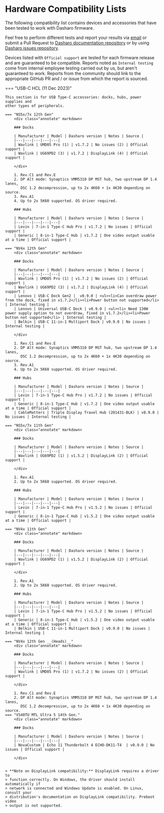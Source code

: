 # Hardware Compatibility Lists

The following compatibility list contains devices and accessories that have been
tested to work with Dasharo firmware.

Feel free to perform different tests and report your results via
[email](mailto:contact@dasharo.com) or submit a Pull Request to
[Dasharo documentation repository](https://github.com/Dasharo/docs) or by using
[Dasharo issues repository](https://github.com/Dasharo/dasharo-issues/issues).

Devices listed with `Official support` are tested for each firmware release and
are guaranteed to be compatible. Reports noted as `Internal testing` come from
internal employee testing carried out by us, but aren't guaranteed to work.
Reports from the community should link to the appropriate GitHub PR and / or
issue from which the report is sourced.

=== "USB-C HCL (11 Dec 2023)"

    This section is for USB Type-C accessories: docks, hubs, power supplies and
    other types of peripherals.

    === "NS5x/7x 12th Gen"
        <div class="annotate" markdown>

        ### Docks

        | Manufacturer | Model | Dasharo version | Notes | Source |
        |---|---|---|---|---|
        | Wavlink | UMD05 Pro (1) | v1.7.2 | No issues (2) | Official support |
        | Wavlink | UG69PD2 (3) | v1.7.2 | DisplayLink (4) | Official support |

        </div>

        1. Rev.C1 and Rev.E
        2. DP Alt mode: Synaptics VMM5310 DP MST hub, two upstream DP 1.4 lanes,
           DSC 1.2 decompression, up to 2x 4K60 + 1x 4K30 depending on source.
        3. Rev.A1
        4. Up to 2x 5K60 supported. OS driver required.

        ### Hubs

        | Manufacturer | Model | Dasharo version | Notes | Source |
        |---|---|---|---|---|
        | Levin | 7-in-1 Type-C Hub Pro | v1.7.2 | No issues | Official support |
        | Generic | 8-in-1 Type-C Hub | v1.7.2 | One video output usable at a time | Official support |

    === "NV4x 12th Gen"
        <div class="annotate" markdown>

        ### Docks

        | Manufacturer | Model | Dasharo version | Notes | Source |
        |---|---|---|---|---|
        | Wavlink | UMD05 Pro (1) | v1.7.2 | No issues (2) | Official support |
        | Wavlink | UG69PD2 (3) | v1.7.2 | DisplayLink (4) | Official support |
        | Lenovo | USB-C Dock Gen2 |  v0.9.0 | <ul><li>Can overdraw power from the dock, fixed in v1.7.2</li><li>Power button not supported</li> | Internal testing |
        | Lenovo | Universal USB-C Dock | v0.9.0 | <ul><li> Need 130W power supply option to not overdraw, fixed in v1.7.2</li><li>Power button not supported</li> | Internal testing |
        | Belkin | USB-C 11-in-1 Multiport Dock | v0.9.0 | No issues | Internal testing |

        </div>

        1. Rev.C1 and Rev.E
        2. DP Alt mode: Synaptics VMM5310 DP MST hub, two upstream DP 1.4 lanes,
           DSC 1.2 decompression, up to 2x 4K60 + 1x 4K30 depending on source.
        3. Rev.A1
        4. Up to 2x 5K60 supported. OS driver required.

        ### Hubs

        | Manufacturer | Model | Dasharo version | Notes | Source |
        |---|---|---|---|---|
        | Levin | 7-in-1 Type-C Hub Pro | v1.7.2 | No issues | Official support |
        | Generic | 8-in-1 Type-C Hub | v1.7.2 | One video output usable at a time | Official support |
        | CableMatters | Triple Display Travel Hub (201431-BLK) | v0.9.0 | No issues | Internal testing |

    === "NS5x/7x 11th Gen"
        <div class="annotate" markdown>

        ### Docks

        | Manufacturer | Model | Dasharo version | Notes | Source |
        |---|---|---|---|---|
        | Wavlink | UG69PD2 (1) | v1.5.2 | DisplayLink (2) | Official support |

        </div>

        1. Rev.A1
        2. Up to 2x 5K60 supported. OS driver required.

        ### Hubs

        | Manufacturer | Model | Dasharo version | Notes | Source |
        |---|---|---|---|---|
        | Levin | 7-in-1 Type-C Hub Pro | v1.5.2 | No issues | Official support |
        | Generic | 8-in-1 Type-C Hub | v1.5.2 | One video output usable at a time | Official support |

    === "NV4x 11th Gen"
        <div class="annotate" markdown>

        ### Docks

        | Manufacturer | Model | Dasharo version | Notes | Source |
        |---|---|---|---|---|
        | Wavlink | UG69PD2 (1) | v1.5.2 | DisplayLink (2) | Official support |

        </div>

        1. Rev.A1
        2. Up to 2x 5K60 supported. OS driver required.

        ### Hubs

        | Manufacturer | Model | Dasharo version | Notes | Source |
        |---|---|---|---|---|
        | Levin | 7-in-1 Type-C Hub Pro | v1.5.2 | No issues | Official support |
        | Generic | 8-in-1 Type-C Hub | v1.5.2 | One video output usable at a time | Official support |
        | Belkin | USB-C 11-in-1 Multiport Dock | v0.9.0 | No issues | Internal testing |

    === "NV4x 12th Gen __(Heads)__"
        <div class="annotate" markdown>

        ### Docks

        | Manufacturer | Model | Dasharo version | Notes | Source |
        |---|---|---|---|---|
        | Wavlink | UMD05 Pro (1) | v1.7.2 | No issues (2) | Official support |

        </div>

        1. Rev.C1 and Rev.E
        2. DP Alt mode: Synaptics VMM5310 DP MST hub, two upstream DP 1.4 lanes,
           DSC 1.2 decompression, up to 2x 4K60 + 1x 4K30 depending on source.
    === "V540TU MTL Ultra 5 14th Gen."
        <div class="annotate" markdown>

        ### Docks

        | Manufacturer | Model | Dasharo version | Notes | Source |
        |---|---|---|---|---|
        | NovaCustom | Echo 11 Thunderbolt 4 ECHO-DK11-T4  | v0.9.0 | No issues | Official support |

        </div>


    > **Note on DisplayLink compatibility:** DisplayLink requires a driver to
    > function correctly. On Windows, the driver should install automatically if
    > network is connected and Windows Update is enabled. On Linux, consult your
    > distribution's documentation on DisplayLink compatibility. Preboot video
    > output is not supported.
